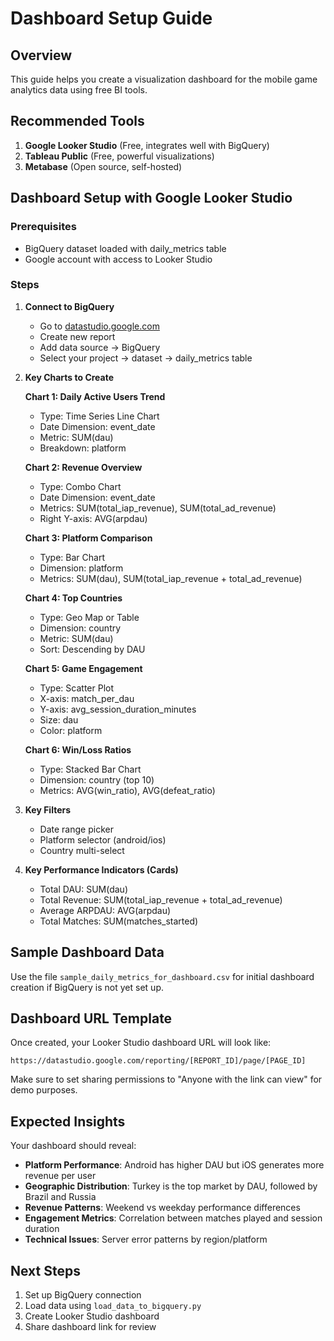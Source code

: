 # Dashboard Setup Guide

## Overview
This guide helps you create a visualization dashboard for the mobile game analytics data using free BI tools.

## Recommended Tools
1. **Google Looker Studio** (Free, integrates well with BigQuery)
2. **Tableau Public** (Free, powerful visualizations)
3. **Metabase** (Open source, self-hosted)

## Dashboard Setup with Google Looker Studio

### Prerequisites
- BigQuery dataset loaded with daily_metrics table
- Google account with access to Looker Studio

### Steps

1. **Connect to BigQuery**
   - Go to [datastudio.google.com](https://datastudio.google.com)
   - Create new report
   - Add data source → BigQuery
   - Select your project → dataset → daily_metrics table

2. **Key Charts to Create**

   **Chart 1: Daily Active Users Trend**
   - Type: Time Series Line Chart
   - Date Dimension: event_date
   - Metric: SUM(dau)
   - Breakdown: platform

   **Chart 2: Revenue Overview**
   - Type: Combo Chart
   - Date Dimension: event_date  
   - Metrics: SUM(total_iap_revenue), SUM(total_ad_revenue)
   - Right Y-axis: AVG(arpdau)

   **Chart 3: Platform Comparison**
   - Type: Bar Chart
   - Dimension: platform
   - Metrics: SUM(dau), SUM(total_iap_revenue + total_ad_revenue)

   **Chart 4: Top Countries**
   - Type: Geo Map or Table
   - Dimension: country
   - Metric: SUM(dau)
   - Sort: Descending by DAU

   **Chart 5: Game Engagement**
   - Type: Scatter Plot
   - X-axis: match_per_dau
   - Y-axis: avg_session_duration_minutes
   - Size: dau
   - Color: platform

   **Chart 6: Win/Loss Ratios**
   - Type: Stacked Bar Chart
   - Dimension: country (top 10)
   - Metrics: AVG(win_ratio), AVG(defeat_ratio)

3. **Key Filters**
   - Date range picker
   - Platform selector (android/ios)
   - Country multi-select

4. **Key Performance Indicators (Cards)**
   - Total DAU: SUM(dau)
   - Total Revenue: SUM(total_iap_revenue + total_ad_revenue)
   - Average ARPDAU: AVG(arpdau)
   - Total Matches: SUM(matches_started)

## Sample Dashboard Data

Use the file `sample_daily_metrics_for_dashboard.csv` for initial dashboard creation if BigQuery is not yet set up.

## Dashboard URL Template

Once created, your Looker Studio dashboard URL will look like:
```
https://datastudio.google.com/reporting/[REPORT_ID]/page/[PAGE_ID]
```

Make sure to set sharing permissions to "Anyone with the link can view" for demo purposes.

## Expected Insights

Your dashboard should reveal:
- **Platform Performance**: Android has higher DAU but iOS generates more revenue per user
- **Geographic Distribution**: Turkey is the top market by DAU, followed by Brazil and Russia
- **Revenue Patterns**: Weekend vs weekday performance differences
- **Engagement Metrics**: Correlation between matches played and session duration
- **Technical Issues**: Server error patterns by region/platform

## Next Steps

1. Set up BigQuery connection
2. Load data using `load_data_to_bigquery.py`
3. Create Looker Studio dashboard
4. Share dashboard link for review